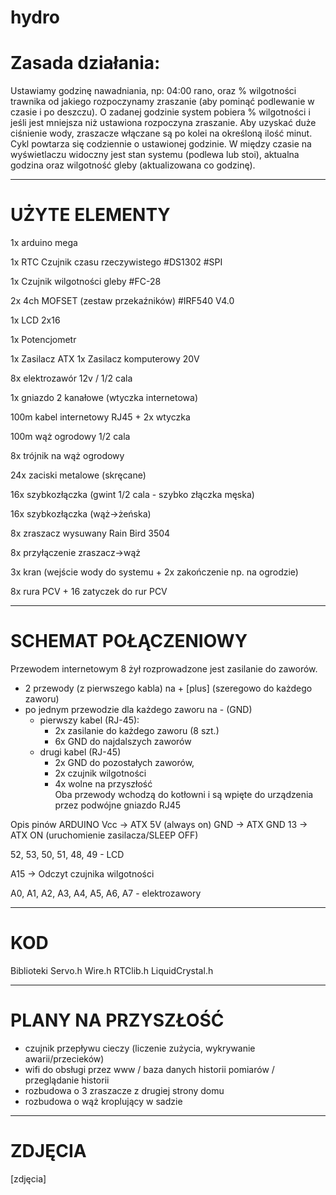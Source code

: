 # hydro
# Zasada działania: 
Ustawiamy godzinę nawadniania, np: 04:00 rano, oraz % wilgotności trawnika od jakiego rozpoczynamy zraszanie (aby pominąć podlewanie w czasie i po deszczu). O zadanej godzinie system pobiera % wilgotności i jeśli jest mniejsza niż ustawiona rozpoczyna zraszanie. Aby uzyskać duże ciśnienie wody, zraszacze włączane są po kolei na określoną ilość minut. Cykl powtarza się codziennie o ustawionej godzinie. W między czasie na wyświetlaczu widoczny jest stan systemu (podlewa lub stoi), aktualna godzina oraz wilgotność gleby (aktualizowana co godzinę). 

--------------------------------------------------------------------------------------------------------------------------
# UŻYTE ELEMENTY 
1x arduino mega 

1x RTC Czujnik czasu rzeczywistego #DS1302 #SPI

1x Czujnik wilgotności gleby #FC-28

2x 4ch MOFSET (zestaw przekaźników) #IRF540 V4.0 

1x LCD  2x16

1x Potencjometr 

1x Zasilacz ATX 
1x Zasilacz komputerowy 20V 


8x elektrozawór 12v  / 1/2 cala 

1x gniazdo 2 kanałowe (wtyczka internetowa) 

100m kabel internetowy RJ45 + 2x wtyczka 

100m wąż ogrodowy 1/2 cala 

8x trójnik na wąż ogrodowy 

24x zaciski metalowe (skręcane)

16x szybkozłączka (gwint 1/2 cala - szybko złączka męska) 

16x szybkozłączka (wąż->żeńska)


8x zraszacz wysuwany Rain Bird 3504 

8x przyłączenie zraszacz->wąż 


3x kran (wejście wody do systemu + 2x zakończenie np. na ogrodzie) 

8x rura PCV + 16 zatyczek do rur PCV 

--------------------------------------------------------------------------------------------------------------------------
# SCHEMAT POŁĄCZENIOWY 
Przewodem internetowym 8 żył rozprowadzone jest zasilanie do zaworów. 
- 2 przewody (z pierwszego kabla) na + [plus] (szeregowo do każdego zaworu) 
- po jednym przewodzie dla każdego zaworu na - (GND) 
     - pierwszy kabel (RJ-45): 
          - 2x zasilanie do każdego zaworu (8 szt.) 
          - 6x GND do najdalszych zaworów
     - drugi kabel (RJ-45)
          - 2x GND do pozostałych zaworów, 
          - 2x czujnik wilgotności
          - 4x wolne na przyszłość  
Oba przewody wchodzą do kotłowni i są wpięte do urządzenia przez podwójne gniazdo RJ45 

Opis pinów ARDUINO 
Vcc -> ATX 5V (always on)
GND -> ATX GND 
13  -> ATX ON (uruchomienie zasilacza/SLEEP OFF) 

52, 53, 50, 51, 48, 49 - LCD 

A15 -> Odczyt czujnika wilgotności 

A0, A1, A2, A3, A4, A5, A6, A7 - elektrozawory 

--------------------------------------------------------------------------------------------------------------------------
# KOD
Biblioteki 
  Servo.h
  Wire.h
  RTClib.h
  LiquidCrystal.h


--------------------------------------------------------------------------------------------------------------------------
# PLANY NA PRZYSZŁOŚĆ
 - czujnik przepływu cieczy (liczenie zużycia, wykrywanie awarii/przecieków) 
 - wifi do obsługi przez www / baza danych historii pomiarów / przeglądanie historii 
 - rozbudowa o 3 zraszacze z drugiej strony domu
 - rozbudowa o wąż kroplujący w sadzie 

--------------------------------------------------------------------------------------------------------------------------
# ZDJĘCIA 
[zdjęcia]

